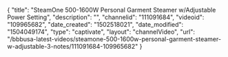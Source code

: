 {
    "title": "SteamOne 500-1600W Personal Garment Steamer w\/Adjustable Power Setting",
    "description": "",
    "channelid": "111091684",
    "videoid": "109965682",
    "date_created": "1502518021",
    "date_modified": "1504049174",
    "type": "captivate",
    "layout": "channelVideo",
    "url": "\/bbbusa-latest-videos\/steamone-500-1600w-personal-garment-steamer-w-adjustable-3-notes\/111091684-109965682"
}